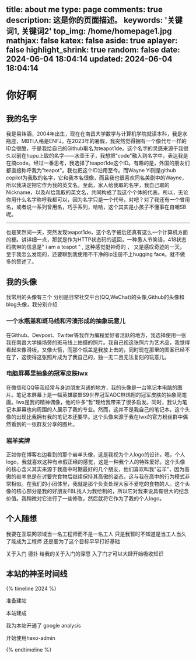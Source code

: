 title: about me
type: page
comments: true
description: 这是你的页面描述。
keywords: '关键词1, 关键词2'
top_img: /home/homepage1.jpg
mathjax: false
katex: false
aside: true
aplayer: false
highlight_shrink: true
random: false
date: 2024-06-04 18:04:14
updated: 2024-06-04 18:04:14
---
# 你好啊

## 我的名字

我是易炜涵，2004年出生，现在在南昌大学数学与计算机学院就读本科，我是水瓶座，MBTI人格是ENFJ。在2023年的暑假，我突然觉得拥有一个像代号一样的ID会很酷，于是我给自己的Github取名为teapot1de。这个名字的灵感来源于我很久以前在hupu上取的名字——水壶王子，我想把"code"融入到名字中，表达我是在搞code。经过一番思考，我选择了teapot1de这个ID。有趣的是，外国的朋友们都直接称呼我为"teapot"。我也把这个ID沿用至今。而Wayne Yi则是github copilot为我取的名字，它和我本名很像，而且我也很喜欢同名美剧中的Wayne，所以我决定把它作为我的英文名。至此，家人给我取的名字，我自己取的Nickname，以及AI给我取的英文名，共同构成了我这个个体的代表。所以，无论你用什么名字称呼我都可以，因为名字只是一个代号，对吧？对了我还有一个曾用名，或者说一系列曾用名，巧手系列，哈哈，这个其实是小孩子不懂事在自嘲SB呢。

---

也是某然间一天，突然发现teapot1de，这个名字被后还真有这么一个计算机方面的梗。讲详细一点，那就是作为HTTP状态码的返回，一种愚人节笑话，418状态码携带的信息是" i am a teapot " , 这种感觉挺神奇的 ， 又是感叹奇迹的一天。至于我怎么发现的，还要聊到我使用不干净的ip注册不上hugging face。就不做多的赘述了。

## 我的头像
我常用的头像有三个 分别是日常社交平台(QQ,WeChat)的头像,Github的头像和blog头像，我分别介绍

### 一个水瓶盖和斑马线和污渍形成的抽象玩意儿

在Github、Devpost、Twitter等我作为编程爱好者活跃的地方，我选择使用一张我在南昌大学操场旁的斑马线上拍摄的照片。我自己视这张照片为艺术品，我觉得看起来像滑板，又像火箭，而那个瓶盖是我放上去的，同时现在那里的图案已经不在了，这使得这张照片成为了我自己的，独一无二且无法复刻的玩意儿。

### 电脑屏幕里抽象的冠军皮肤lwx

在微信和QQ等我经常与身边朋友沟通的地方，我的头像是一台笔记本电脑的图片。笔记本屏幕上是一幅英雄联盟S9世界冠军ADC林炜翔的冠军皮肤的抽象简笔画。lwx是我的精神偶像，他的许多“哲”理给我带来了很多启发。同时，我认为笔记本屏幕也向周围的人展示了我的专业。然而，这并不是我自己的笔记本，这个头像的出现比我拥有我的笔记本还要早。这个头像来源于我在lwx的官方粉丝群中偶然看到的一张群友分享的图片。

### 岩羊奖牌
正如你在博客右边看到的那个岩羊头像，这是我视为个人logo的设计。嗯，个人logo，我就喜欢这种有点假正经的感觉，这是一种我个人的特殊爱好。这个头像的核心含义其实来源于我高中时期最好的几个朋友，他们喜欢叫我"岩羊"，因为高傲的岩羊总是在讨要完食物后继续保持其高傲的姿态，这与我在高中的行为模式非常相似。在我们的小团体里，我就是那个负责处理大家不爱吃的食物的人。这个头像的核心部分是我的好朋友FBL找人为我绘制的，所以它对我来说具有很大的纪念价值。我稍微对它进行了一些修改，然后就将它作为了我的个人logo。

## 个人随想
我要在互联网领域当一名工程师而不是一名工人
只是我暂时不知道是当工人当久了能成为工程师
还是要为了这个目标早早打好基础

关于入门 德扑 给我的关于入门的深思
入了门才可以大肆开始吸收知识


## 本站的神圣时间线

{% timeline 2024 %} 
<!-- timeline 06-04-6:08 -->
准备建站
<!-- endtimeline -->
<!-- timeline 06-05-15:08 -->
本站建成
<!-- endtimeline -->
<!-- timeline 07-08-19:38 -->
我为本站开通了 google analysis
<!-- endtimeline --> 
<!-- timeline 07-14-19:08 -->
开始使用hexo-admin
<!-- endtimeline --> 
{% endtimeline %}